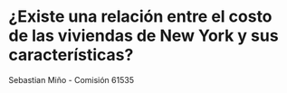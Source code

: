 # ¿Existe una relación entre el costo de las viviendas de New York y sus características?
Sebastian Miño - Comisión 61535
